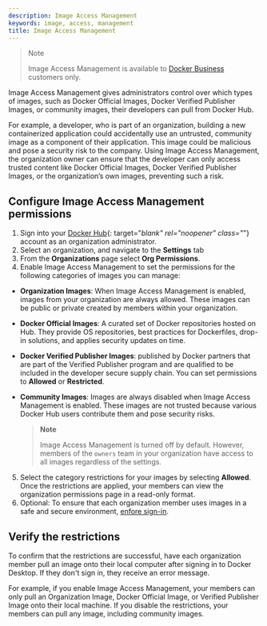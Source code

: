 ```yaml
---
description: Image Access Management
keywords: image, access, management
title: Image Access Management
---
```


>Note
>
>Image Access Management is available to [Docker Business](../subscription/details.md) customers only. 

Image Access Management gives administrators control over which types of images, such as Docker Official Images, Docker Verified Publisher Images, or community images, their developers can pull from Docker Hub.

For example, a developer, who is part of an organization, building a new containerized application could accidentally use an untrusted, community image as a component of their application. This image could be malicious and pose a security risk to the company. Using Image Access Management, the organization owner can ensure that the developer can only access trusted content like Docker Official Images, Docker Verified Publisher Images, or the organization’s own images, preventing such a risk.

## Configure Image Access Management permissions

1. Sign into your [Docker Hub](https://hub.docker.com){: target="_blank" rel="noopener" class="_"} account as an organization administrator.
2. Select an organization, and navigate to the **Settings** tab
3. From the **Organizations** page select **Org Permissions**.
4. Enable Image Access Management to set the permissions for the following categories of images you can manage:
- **Organization Images**: When Image Access Management is enabled, images from your organization are always allowed. These images can be public or private created by members within your organization.
- **Docker Official Images**: A curated set of Docker repositories hosted on Hub. They provide OS repositories, best practices for Dockerfiles, drop-in solutions, and applies security updates on time.
- **Docker Verified Publisher Images**: published by Docker partners that are part of the Verified Publisher program and are qualified to be included in the developer secure supply chain. You can set permissions to **Allowed** or **Restricted**.
- **Community Images**: Images are always disabled when Image Access Management is enabled. These images are not trusted because various Docker Hub users contribute them and pose security risks.

    > **Note**
    >
    > Image Access Management is turned off by default. However, members of the `owners` team in your organization have access to all images regardless of the settings.

5. Select the category restrictions for your images by selecting **Allowed**.
     Once the restrictions are applied, your members can view the organization permissions page in a read-only format.
6. Optional: To ensure that each organization member uses images in a safe and secure environment, [enfore sign-in](../docker-hub/configure-sign-in.md).

## Verify the restrictions

   To confirm that the restrictions are successful, have each organization member pull an image onto their local computer after signing in to Docker Desktop. If they don't sign in, they receive an error message.

   For example, if you enable Image Access Management, your members can only pull an Organization Image, Docker Official Image, or Verified Publisher Image onto their local machine. If you disable the restrictions, your members can pull any image, including community images.
